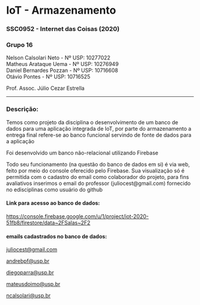# IoT - Armazenamento
<h3>SSC0952 - Internet das Coisas (2020)</h3>
<h3>Grupo 16</h3>

Nelson Calsolari Neto - Nº USP: 10277022 </br>
Matheus Arataque Uema - Nº USP: 10276949</br>
Daniel Bernardes Pozzan - Nº USP: 10716608</br>
Otávio Pontes - Nº USP: 10716525</br>

<p>Prof. Assoc. Júlio Cezar Estrella</p>
<hr>

<h3>Descrição:</h3>
<p>Temos como projeto da disciplina o desenvolvimento de um banco de dados para uma aplicação integrada de IoT, por parte do armazenamento a entrega final refere-se ao banco funcional servindo de fonte de dados para a aplicação</p>

<p>Foi desenvolvido um banco não-relacional utilizando Firebase</p>
<p>Todo seu funcionamento (na questão do banco de dados em si) é via web, feito por meio do console oferecido pelo Firebase. Sua visualização só é permitida com o cadastro do email como colaborador do projeto, para fins avaliativos inserimos o email do professor (juliocest@gmail.com) fornecido no edisciplinas como usuário do github</p>

#### Link para acesso ao banco de dados:
https://console.firebase.google.com/u/1/project/iot-2020-51fb8/firestore/data~2FSalas~2F2


#### emails cadastrados no banco de dados:
juliocest@gmail.com

andrebpf@usp.br

diegoparra@usp.br

mateusdoimo@usp.br

ncalsolari@usp.br
